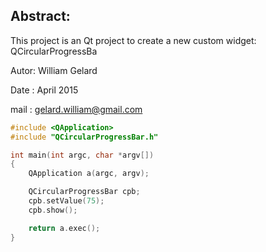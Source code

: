 Abstract:
---------
This project is an Qt project to create a new custom widget: QCircularProgressBa

Autor: William Gelard

Date : April 2015

mail : gelard.william@gmail.com

```cpp
#include <QApplication>
#include "QCircularProgressBar.h"

int main(int argc, char *argv[])
{
    QApplication a(argc, argv);

    QCircularProgressBar cpb;
    cpb.setValue(75);
    cpb.show();

    return a.exec();
}
```
